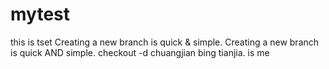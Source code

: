 # mytest
this is tset
Creating a new branch is quick & simple.
Creating a new branch is quick AND simple.
checkout -d chuangjian bing tianjia.
is me
